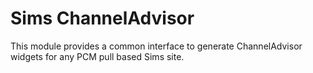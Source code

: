 # Sims ChannelAdvisor

This module provides a common interface to generate ChannelAdvisor widgets for
any PCM pull based Sims site.
